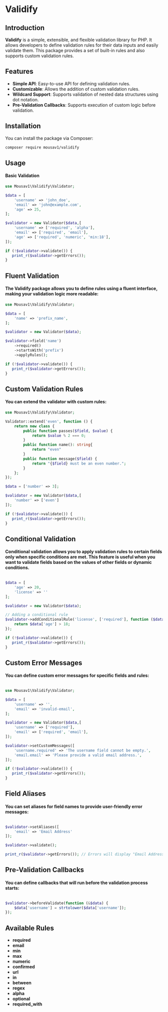 # Validify

## Introduction

**Validify** is a simple, extensible, and flexible validation library for PHP. It allows developers to define validation rules for their data inputs and easily validate them. This package provides a set of built-in rules and also supports custom validation rules.

## Features

- **Simple API**: Easy-to-use API for defining validation rules.
- **Customizable**: Allows the addition of custom validation rules.
- **Wildcard Support**: Supports validation of nested data structures using dot notation.
- **Pre-Validation Callbacks**: Supports execution of custom logic before validation.

## Installation

You can install the package via Composer:

```bash
composer require mousav1/validify
```


## Usage
#### Basic Validation

```php
use Mousav1\Validify\Validator;

$data = [
    'username' => 'john_doe',
    'email' => 'john@example.com',
    'age' => 25,
];

$validator = new Validator($data,[
    'username' => ['required', 'alpha'],
    'email' => ['required', 'email'],
    'age' => ['required', 'numeric', 'min:18'],
]);

if (!$validator->validate()) {
   print_r($validator->getErrors());
}

```


## Fluent Validation
#### The Validify package allows you to define rules using a fluent interface, making your validation logic more readable:

```php
use Mousav1\Validify\Validator;

$data = [
    'name' => 'prefix_name',
];

$validator = new Validator($data);

$validator->field('name')
    ->required()
    ->startsWith('prefix')
    ->applyRules();

if (!$validator->validate()) {
   print_r($validator->getErrors());
}


```

## Custom Validation Rules
#### You can extend the validator with custom rules:

```php
use Mousav1\Validify\Validator;

Validator::extend('even', function () {
    return new class {
        public function passes($field, $value) {
            return $value % 2 === 0;
        }
        public function name(): string{
            return "even"
        }
        public function message($field) {
            return "{$field} must be an even number.";
        }
    };
});

$data = ['number' => 3];

$validator = new Validator($data,[
    'number' => ['even']
]);

if (!$validator->validate()) {
   print_r($validator->getErrors());
}

```


## Conditional Validation
#### Conditional validation allows you to apply validation rules to certain fields only when specific conditions are met. This feature is useful when you want to validate fields based on the values of other fields or dynamic conditions.

```php

$data = [
    'age' => 20,
    'license' => ''
];

$validator = new Validator($data);

// Adding a conditional rule
$validator->addConditionalRule('license', ['required'], function ($data) {
    return $data['age'] > 18;
});

if (!$validator->validate()) {
   print_r($validator->getErrors());
}

```


## Custom Error Messages
#### You can define custom error messages for specific fields and rules:

```php

use Mousav1\Validify\Validator;

$data = [
    'username' => '',
    'email' => 'invalid-email',
];

$validator = new Validator($data,[
    'username' => ['required'],
    'email' => ['required', 'email'],
]);

$validator->setCustomMessages([
    'username.required' => 'The username field cannot be empty.',
    'email.email' => 'Please provide a valid email address.',
]);

if (!$validator->validate()) {
   print_r($validator->getErrors());
}

```

## Field Aliases
#### You can set aliases for field names to provide user-friendly error messages:

```php

$validator->setAliases([
    'email' => 'Email Address'
]);

$validator->validate();

print_r($validator->getErrors()); // Errors will display "Email Address" instead of "email".

```

## Pre-Validation Callbacks
#### You can define callbacks that will run before the validation process starts:

```php

$validator->beforeValidate(function (&$data) {
    $data['username'] = strtolower($data['username']);
});

```

## Available Rules

- **required**
- **email**
- **min**
- **max**
- **numeric**
- **confirmed**
- **url**
- **in**
- **between**
- **regex**
- **alpha**
- **optional**
- **required_with**
